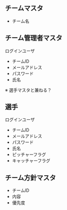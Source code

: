 ## チームマスタ

- チーム名

## チーム管理者マスタ

ログインユーザ

- チームID
- メールアドレス
- パスワード
- 氏名

※ 選手マスタと兼ねる？

## 選手

ログインユーザ

- チームID
- メールアドレス
- パスワード
- 氏名
- ピッチャーフラグ
- キャッチャーフラグ

## チーム方針マスタ

- チームID
- 内容
- 優先度

